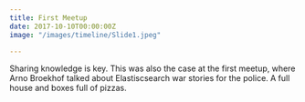 ```yaml
---
title: First Meetup
date: 2017-10-10T00:00:00Z
image: "/images/timeline/Slide1.jpeg"

---
```

Sharing knowledge is key. This was also the case at the first meetup, where Arno Broekhof talked about Elastiscsearch war stories for the police. A full house and boxes full of pizzas.
